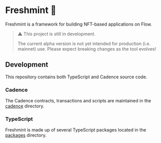 # Freshmint 🍃

Freshmint is a framework for building NFT-based applications on Flow.

> :warning: This project is still in development.
>
> The current alpha version is not yet intended for production (i.e. mainnet) use. Please expect breaking changes as the tool evolves!

## Development

This repository contains both TypeScript and Cadence source code.

### Cadence

The Cadence contracts, transactions and scripts are maintained in the [cadence](./cadence) directory.

### TypeScript

Freshmint is made up of several TypeScript packages located in the [packages](./packages) directory.
